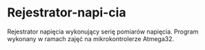 # Rejestrator-napi-cia
Rejestrator napięcia wykonujący serię pomiarów napięcia. Program wykonany w ramach zajęć na mikrokontrolerze Atmega32.

